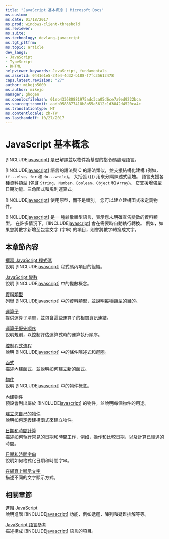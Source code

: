 ```yaml
---
title: "JavaScript 基本概念 | Microsoft Docs"
ms.custom: 
ms.date: 01/18/2017
ms.prod: windows-client-threshold
ms.reviewer: 
ms.suite: 
ms.technology: devlang-javascript
ms.tgt_pltfrm: 
ms.topic: article
dev_langs:
- JavaScript
- TypeScript
- DHTML
helpviewer_keywords: JavaScript, fundamentals
ms.assetid: 0441e1e5-34e4-4d32-b188-f7fc35613478
caps.latest.revision: "27"
author: mikejo5000
ms.author: mikejo
manager: ghogen
ms.openlocfilehash: 01eb433680881975adc3ca05d6ce7a9ed9222bca
ms.sourcegitcommit: aadb9588877418b8b55a5612c1d3842d4520ca4c
ms.translationtype: HT
ms.contentlocale: zh-TW
ms.lasthandoff: 10/27/2017
---
```

# <a name="javascript-fundamentals"></a>JavaScript 基本概念
[!INCLUDE[javascript](../javascript/includes/javascript-md.md)] 是已解譯並以物件為基礎的指令碼處理語言。  
  
 [!INCLUDE[javascript](../javascript/includes/javascript-md.md)] 語言的語法與 C 的語法類似，並支援結構化建構 (例如，`if...else`、`for` 和 `do...while`)。 大括弧 ({}) 用來分隔陳述式區塊。 語言支援各種資料類型 (包含 `String`、`Number`、`Boolean`、`Object` 和 `Array`)。 它支援增強型日期功能、三角函式和規則運算式。  
  
 [!INCLUDE[javascript](../javascript/includes/javascript-md.md)] 使用原型，而不是類別。 您可以建立建構函式來定義物件。  
  
 [!INCLUDE[javascript](../javascript/includes/javascript-md.md)] 是一 種鬆散類型語言，表示您未明確宣告變數的資料類型。 在許多情況下，[!INCLUDE[javascript](../javascript/includes/javascript-md.md)] 會在需要時自動執行轉換。 例如，如果您將數字新增至包含文字 (字串) 的項目，則會將數字轉換成文字。  
  
## <a name="in-this-section"></a>本章節內容  
 [撰寫 JavaScript 程式碼](../javascript/writing-javascript-code.md)  
 說明 [!INCLUDE[javascript](../javascript/includes/javascript-md.md)] 程式碼內項目的組織。  
  
 [JavaScript 變數](../javascript/variables-javascript.md)  
 說明 [!INCLUDE[javascript](../javascript/includes/javascript-md.md)] 中的變數概念。  
  
 [資料類型](../javascript/data-types-javascript.md)  
 列舉 [!INCLUDE[javascript](../javascript/includes/javascript-md.md)] 中的資料類型，並說明每種類型的目的。  
  
 [運算子](../javascript/operators-javascript.md)  
 提供運算子清單，並包含這些運算子的相關資訊連結。  
  
 [運算子優先順序](../javascript/operator-subtractprecedence-javascript.md)  
 說明規則，以控制評估運算式時的運算執行順序。  
  
 [控制程式流程](../javascript/controlling-program-flow-javascript.md)  
 說明 [!INCLUDE[javascript](../javascript/includes/javascript-md.md)] 中的條件陳述式和迴圈。  
  
 [函式](../javascript/functions-javascript.md)  
 描述內建函式，並說明如何建立新的函式。  
  
 [物件](../javascript/objects-and-arrays-javascript.md)  
 說明 [!INCLUDE[javascript](../javascript/includes/javascript-md.md)] 中的物件概念。  
  
 [內建物件](../javascript/intrinsic-objects-javascript.md)  
 預設會列出屬於 [!INCLUDE[javascript](../javascript/includes/javascript-md.md)] 的物件，並說明每個物件的用途。  
  
 [建立您自己的物件](../javascript/creating-objects-javascript.md)  
 說明如何定義建構函式來建立物件。  
  
 [日期和時間計算](../javascript/calculating-dates-and-times-javascript.md)  
 描述如何執行常見的日期和時間工作，例如，操作和比較日期，以及計算已經過的時間。  
  
 [日期和時間字串](../javascript/date-and-time-strings-javascript.md)  
 說明如何格式化日期和時間字串。  
  
 [在網頁上顯示文字](../javascript/displaying-text-in-a-webpage-javascript.md)  
 描述不同的文字顯示方式。  
  
## <a name="related-sections"></a>相關章節  
 [進階 JavaScript](../javascript/advanced/advanced-javascript.md)  
 說明進階 [!INCLUDE[javascript](../javascript/includes/javascript-md.md)] 功能，例如遞迴，陣列和疑難排解等等。  
  
 [JavaScript 語言參考](../javascript/reference/javascript-reference.md)  
 描述構成 [!INCLUDE[javascript](../javascript/includes/javascript-md.md)] 語言的項目。